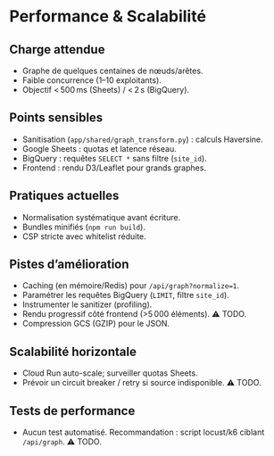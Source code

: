 # Performance & Scalabilité

## Charge attendue
- Graphe de quelques centaines de nœuds/arêtes.
- Faible concurrence (1–10 exploitants).
- Objectif < 500 ms (Sheets) / < 2 s (BigQuery).

## Points sensibles
- Sanitisation (`app/shared/graph_transform.py`) : calculs Haversine.
- Google Sheets : quotas et latence réseau.
- BigQuery : requêtes `SELECT *` sans filtre (`site_id`).
- Frontend : rendu D3/Leaflet pour grands graphes.

## Pratiques actuelles
- Normalisation systématique avant écriture.
- Bundles minifiés (`npm run build`).
- CSP stricte avec whitelist réduite.

## Pistes d’amélioration
- Caching (en mémoire/Redis) pour `/api/graph?normalize=1`.
- Paramétrer les requêtes BigQuery (`LIMIT`, filtre `site_id`).
- Instrumenter le sanitizer (profiling).
- Rendu progressif côté frontend (>5 000 éléments). ⚠️ TODO.
- Compression GCS (GZIP) pour le JSON.

## Scalabilité horizontale
- Cloud Run auto-scale; surveiller quotas Sheets.
- Prévoir un circuit breaker / retry si source indisponible. ⚠️ TODO.

## Tests de performance
- Aucun test automatisé. Recommandation : script locust/k6 ciblant `/api/graph`. ⚠️ TODO.
